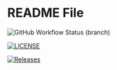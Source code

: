 README File
===========
![GitHub Workflow Status (branch)](https://img.shields.io/github/actions/workflow/status/Theoodoore/sem/main.yml?branch=master)

[![LICENSE](https://img.shields.io/github/license/Theoodoore/sem.svg?style=flat-square)](https://github.com/<github-username>/sem/blob/master/LICENSE)

[![Releases](https://img.shields.io/github/release/Theoodoore/sem/all.svg?style=flat-square)](https://github.com/Theoodoore/sem/releases)